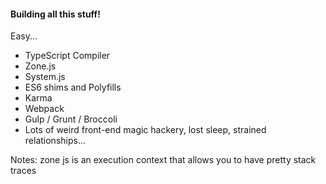 #### Building all this stuff!

Easy...

- TypeScript Compiler
- Zone.js
- System.js
- ES6 shims and Polyfills
- Karma
- Webpack 
- Gulp / Grunt / Broccoli
- Lots of weird front-end magic hackery, lost sleep, strained relationships...

Notes:
zone js is an execution context that allows you to have pretty stack traces 